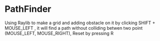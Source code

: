 # PathFinder
Using Raylib to make a grid and adding obstacle on it by clicking SHIFT + MOUSE_LEFT , it will find a path without colliding betwen two point (MOUSE_LEFT, MOUSE_RIGHT), Reset by pressing R
